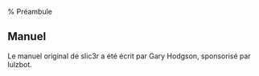 % Préambule

## Manuel

Le manuel original de slic3r a été écrit par Gary Hodgson, sponsorisé par lulzbot.
